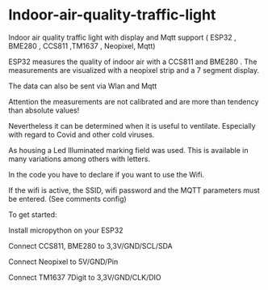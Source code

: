 # Indoor-air-quality-traffic-light
Indoor air quality traffic light with display and Mqtt support ( ESP32 , BME280 , CCS811 ,TM1637 , Neopixel, Mqtt)  

ESP32 measures the quality of indoor air with a CCS811 and BME280 . The measurements are visualized with a neopixel strip and a 7 segment display.

The data can also be sent via Wlan and Mqtt 

Attention the measurements are not calibrated and are more than tendency than absolute values!

Nevertheless it can be determined when it is useful to ventilate. Especially with regard to Covid and other cold viruses. 

As housing a Led Illuminated marking field was used. This is available in many variations among others with letters.

In the code you have to declare if you want to use the Wifi.

If the wifi is active, the SSID, wifi password and the MQTT parameters must be entered. (See comments config)

To get started:

  Install micropython on your ESP32
  
  Connect CCS811, BME280 to 3,3V/GND/SCL/SDA
  
  Connect Neopixel to 5V/GND/Pin
  
  Connect TM1637 7Digit to 3,3V/GND/CLK/DIO
  




